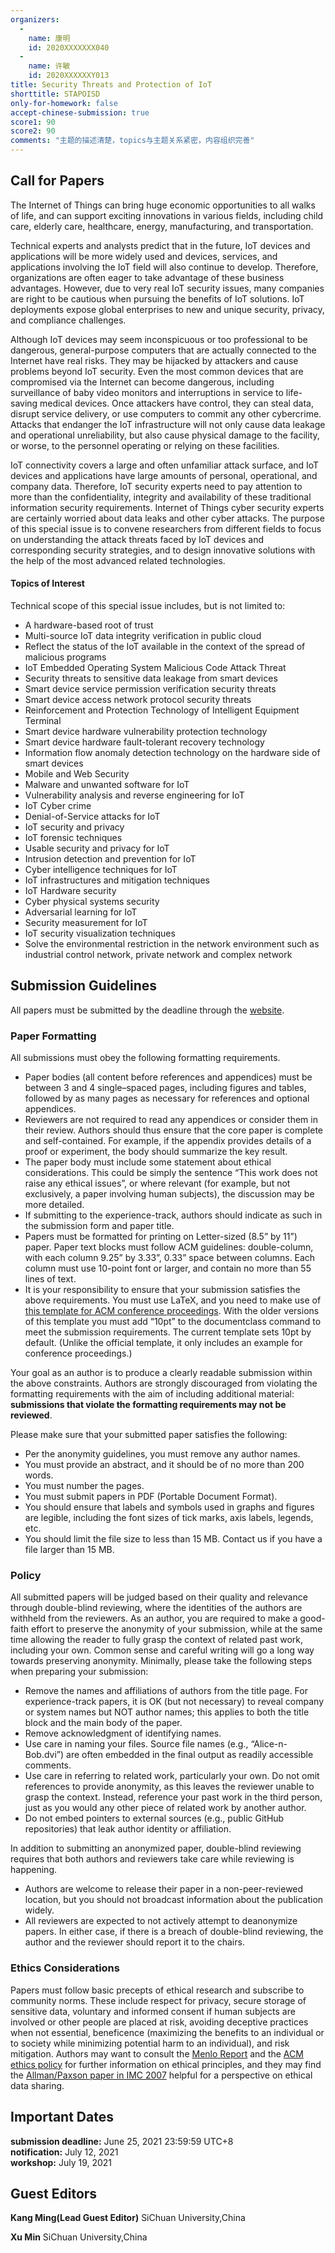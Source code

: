 ```yaml
---
organizers:
  -
    name: 康明
    id: 2020XXXXXXX040
  -
    name: 许敏
    id: 2020XXXXXXY013
title: Security Threats and Protection of IoT
shorttitle: STAPOISD
only-for-homework: false
accept-chinese-submission: true
score1: 90
score2: 90
comments: "主题的描述清楚，topics与主题关系紧密，内容组织完善"
---
```


## Call for Papers

The Internet of Things can bring huge economic opportunities to all walks of life, and can support exciting innovations in various fields, including child care, elderly care, healthcare, energy, manufacturing, and transportation.

Technical experts and analysts predict that in the future, IoT devices and applications will be more widely used and devices, services, and applications involving the IoT field will also continue to develop. Therefore, organizations are often eager to take advantage of these business advantages. However, due to very real IoT security issues, many companies are right to be cautious when pursuing the benefits of IoT solutions. IoT deployments expose global enterprises to new and unique security, privacy, and compliance challenges.

Although IoT devices may seem inconspicuous or too professional to be dangerous, general-purpose computers that are actually connected to the Internet have real risks. They may be hijacked by attackers and cause problems beyond IoT security. Even the most common devices that are compromised via the Internet can become dangerous, including surveillance of baby video monitors and interruptions in service to life-saving medical devices. Once attackers have control, they can steal data, disrupt service delivery, or use computers to commit any other cybercrime. Attacks that endanger the IoT infrastructure will not only cause data leakage and operational unreliability, but also cause physical damage to the facility, or worse, to the personnel operating or relying on these facilities.

IoT connectivity covers a large and often unfamiliar attack surface, and IoT devices and applications have large amounts of personal, operational, and company data. Therefore, IoT security experts need to pay attention to more than the confidentiality, integrity and availability of these traditional information security requirements. Internet of Things cyber security experts are certainly worried about data leaks and other cyber attacks.
The purpose of this special issue is to convene researchers from different fields to focus on understanding the attack threats faced by IoT devices and corresponding security strategies, and to design innovative solutions with the help of the most advanced related technologies.

#### Topics of Interest

Technical scope of this special issue includes, but is not limited to:

- A hardware-based root of trust
- Multi-source IoT data integrity verification in public cloud
- Reflect the status of the IoT available in the context of the spread of malicious programs
- IoT Embedded Operating System Malicious Code Attack Threat
- Security threats to sensitive data leakage from smart devices
- Smart device service permission verification security threats
- Smart device access network protocol security threats
- Reinforcement and Protection Technology of Intelligent Equipment Terminal
- Smart device hardware vulnerability protection technology
- Smart device hardware fault-tolerant recovery technology
- Information flow anomaly detection technology on the hardware side of smart devices
- Mobile and Web Security 
- Malware and unwanted software for IoT
- Vulnerability analysis and reverse engineering for IoT
- IoT Cyber crime
- Denial-of-Service attacks for IoT
- IoT security and privacy
- IoT forensic techniques
- Usable security and privacy for IoT
- Intrusion detection and prevention for IoT
- Cyber intelligence techniques for IoT
- IoT infrastructures and mitigation techniques
- IoT Hardware security
- Cyber physical systems security
- Adversarial learning for IoT
- Security measurement for IoT
- IoT security visualization techniques
- Solve the environmental restriction in the network environment such as industrial control network, private network and complex network

## Submission Guidelines

All papers  must be submitted by the deadline through the <a href=https://workspace.jianguoyun.com/inbox/collect/3df3cbea184747cfae47776ac0a6ba94/submit>website</a>.

### Paper Formatting


All submissions must obey the following formatting requirements.

- Paper bodies (all content before references and appendices) must be between 3 and 4 single–spaced pages, including figures and tables, followed by as many pages as necessary for references and optional appendices.
- Reviewers are not required to read any appendices or consider them in their review. Authors should thus ensure that the core paper is complete and self-contained. For example, if the appendix provides details of a proof or experiment, the body should summarize the key result.
- The paper body must include some statement about ethical considerations. This could be simply the sentence “This work does not raise any ethical issues”, or where relevant (for example, but not exclusively, a paper involving human subjects), the discussion may be more detailed.
- If submitting to the experience-track, authors should indicate as such in the submission form and paper title.
- Papers must be formatted for printing on Letter-sized (8.5” by 11”) paper. Paper text blocks must follow ACM guidelines: double-column, with each column 9.25” by 3.33”, 0.33” space between columns. Each column must use 10-point font or larger, and contain no more than 55 lines of text.
- It is your responsibility to ensure that your submission satisfies the above requirements. You must use LaTeX, and you need to make use of [this template for ACM conference proceedings](https://github.com/scyue/ccp-sigcomm18). With the older versions of this template you must add “10pt” to the documentclass command to meet the submission requirements. The current template sets 10pt by default. (Unlike the official template, it only includes an example for conference proceedings.)

Your goal as an author is to produce a clearly readable submission within the above constraints. Authors are strongly discouraged from violating the formatting requirements with the aim of including additional material: **submissions that violate the formatting requirements may not be reviewed**. 

Please make sure that your submitted paper satisfies the following:
- Per the anonymity guidelines, you must remove any author names.
- You must provide an abstract, and it should be of no more than 200 words.
- You must number the pages.
- You must submit papers in PDF (Portable Document Format).
- You should ensure that labels and symbols used in graphs and figures are legible, including the font sizes of tick marks, axis labels, legends, etc.
- You should limit the file size to less than 15 MB. Contact us if you have a file larger than 15 MB.


### Policy
All submitted papers will be judged based on their quality and relevance through double-blind reviewing, where the identities of the authors are withheld from the reviewers. As an author, you are required to make a good-faith effort to preserve the anonymity of your submission, while at the same time allowing the reader to fully grasp the context of related past work, including your own. Common sense and careful writing will go a long way towards preserving anonymity. Minimally, please take the following steps when preparing your submission:
- Remove the names and affiliations of authors from the title page. For experience-track papers, it is OK (but not necessary) to reveal company or system names but NOT author names; this applies to both the title block and the main body of the paper.
- Remove acknowledgment of identifying names.
- Use care in naming your files. Source file names (e.g., “Alice-n-Bob.dvi”) are often embedded in the final output as readily accessible comments.
- Use care in referring to related work, particularly your own. Do not omit references to provide anonymity, as this leaves the reviewer unable to grasp the context. Instead, reference your past work in the third person, just as you would any other piece of related work by another author.
- Do not embed pointers to external sources (e.g., public GitHub repositories) that leak author identity or affiliation.

In addition to submitting an anonymized paper, double-blind reviewing requires that both authors and reviewers take care while reviewing is happening.

-  Authors are welcome to release their paper in a non-peer-reviewed location, but you should not broadcast information about the publication widely. 
- All reviewers are expected to not actively attempt to deanonymize papers. In either case, if there is a breach of double-blind reviewing, the author and the reviewer should report it to the chairs.

### Ethics Considerations
Papers must follow basic precepts of ethical research and subscribe to community norms. These include respect for privacy, secure storage of sensitive data, voluntary and informed consent if human subjects are involved or other people are placed at risk, avoiding deceptive practices when not essential, beneficence (maximizing the benefits to an individual or to society while minimizing potential harm to an individual), and risk mitigation. Authors may want to consult the [Menlo Report](https://catalog.caida.org/details/paper/2012_menlo_report_actual_formatted/) and the [ACM ethics policy](https://www.acm.org/code-of-ethics) for further information on ethical principles, and they may find the [Allman/Paxson paper in IMC 2007](http://conferences.sigcomm.org/imc/2007/papers/imc80.pdf) helpful for a perspective on ethical data sharing.

## Important Dates

**submission deadline:**&nbsp;June 25, 2021 23:59:59 UTC+8</br>
**notification:**&nbsp;July 12, 2021</br>
**workshop:**&nbsp;July 19, 2021


## Guest Editors

**Kang Ming(Lead Guest Editor)**
SiChuan University,China

**Xu Min**
SiChuan University,China
